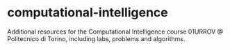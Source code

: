 # computational-intelligence
Additional resources for the Computational Intelligence course 01URROV @ Politecnico di Torino, including labs, problems and algorithms.
